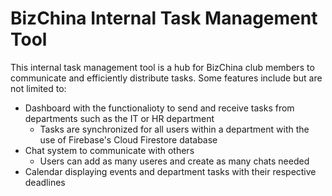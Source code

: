 # BizChina Internal Task Management Tool

This internal task management tool is a hub for BizChina club members to communicate and efficiently distribute tasks.
Some features include but are not limited to:
- Dashboard with the functionalioty to send and receive tasks from departments such as the IT or HR department
  - Tasks are synchronized for all users within a department with the use of Firebase's Cloud Firestore database
- Chat system to communicate with others
  - Users can add as many useres and create as many chats needed
- Calendar displaying events and department tasks with their respective deadlines
